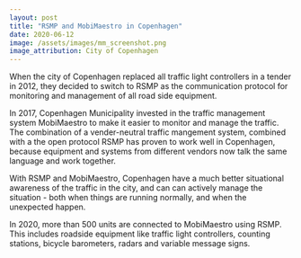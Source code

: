 ```yaml
---
layout: post
title: "RSMP and MobiMaestro in Copenhagen"
date: 2020-06-12
image: /assets/images/mm_screenshot.png
image_attribution: City of Copenhagen
---
```


When the city of Copenhagen replaced all traffic light controllers in a tender in 2012, they decided to switch to RSMP as the communication protocol for monitoring and management of all road side equipment.

In 2017, Copenhagen Municipality invested in the traffic management system MobiMaestro to make it easier to monitor and manage the traffic. The combination of a vender-neutral traffic mangement system, combined with a the open protocol RSMP has proven to work well in Copenhagen, because equipment and systems from different vendors now talk the same language and work together.

With RSMP and MobiMaestro, Copenhagen have a much better situational awareness of the traffic in the city, and can can actively manage the situation - both when things are running normally, and when the unexpected happen.

In 2020, more than 500 units are connected to MobiMaestro using RSMP. This includes roadside equipment like traffic light controllers, counting stations, bicycle barometers, radars and variable message signs.
